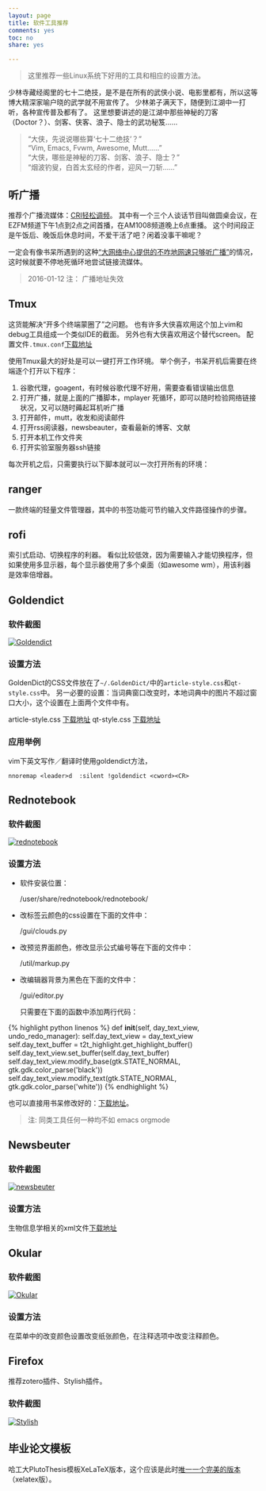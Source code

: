 ```yaml
---
layout: page 
title: 软件工具推荐
comments: yes
toc: no
share: yes

---
```


> 这里推荐一些Linux系统下好用的工具和相应的设置方法。

少林寺藏经阁里的七十二绝技，是不是在所有的武侠小说、电影里都有，所以这等博大精深家喻户晓的武学就不用宣传了。
少林弟子满天下，随便到江湖中一打听，各种宣传普及都有了。
这里想要讲述的是江湖中那些神秘的刀客（Doctor？）、剑客、侠客、浪子、隐士的武功秘笈……

> “大侠，先说说哪些算‘七十二绝技’？”  
> “Vim, Emacs, Fvwm, Awesome, Mutt……”  
> “大侠，哪些是神秘的刀客、剑客、浪子、隐士？”  
> “烟波钓叟，白首太玄经的作者，迎风一刀斩……”

## 听广播

推荐个广播流媒体：[CRI轻松调频](http://english.cri.cn/easyfm/index.htm)。
其中有一个三个人谈话节目叫做圆桌会议，在EZFM频道下午1点到2点之间首播，在AM1008频道晚上6点重播。
这个时间段正是午饭后、晚饭后休息时间，不爱干活了吧？闲着没事干嘛呢？

一定会有像书呆所遇到的这种[“大网络中心提供的不咋地网速只够听广播”](http://yanshuo.name/cn/2014/05/radio/)的情况，这时候就要不停地死循环地尝试链接流媒体。

<script src="https://gist.github.com/dustincys/7c9a20a8ac555b9d04f6.js"></script>

> 2016-01-12 注： 广播地址失效

## Tmux

这货能解决“开多个终端蒙圈了”之问题。
也有许多大侠喜欢用这个加上vim和debug工具组成一个类似IDE的截面。
另外也有大侠喜欢用这个替代screen。
配置文件`.tmux.conf`[下载地址](https://gist.github.com/dustincys/5593b68fed0cb23a9766)

使用Tmux最大的好处是可以一键打开工作环境。
举个例子，书呆开机后需要在终端逐个打开以下程序：

1. 谷歌代理，goagent，有时候谷歌代理不好用，需要查看错误输出信息
2. 打开广播，就是上面的广播脚本，mplayer 死循环，即可以随时检验网络链接状况，又可以随时薅起耳机听广播
3. 打开邮件，mutt，收发和阅读邮件
4. 打开rss阅读器，newsbeauter，查看最新的博客、文献
5. 打开本机工作文件夹
6. 打开实验室服务器ssh链接

每次开机之后，只需要执行以下脚本就可以一次打开所有的环境：

<script src="https://gist.github.com/dustincys/7f7769d7d585a31cff39.js"></script>

## ranger

一款终端的轻量文件管理器，其中的书签功能可节约输入文件路径操作的步骤。

## rofi

索引式启动、切换程序的利器。
看似比较低效，因为需要输入才能切换程序，但如果使用多显示器，每个显示器使用了多个桌面（如awesome wm），用该利器是效率倍增器。

## Goldendict

### 软件截图
<a class="fancybox" rel="gallery1" href="https://2s66lw.bl3301.livefilestore.com/y2pdz3zqVvX6skpgKScFHas7Pq2jkdA88uueX9-UR3mFNtv66I91pvSGgVbiIPKn4PpftPytaafPw7I7m0pxhsSktFePyD49mMZtgDXpVN7iGCNvzEOF-jzam_J_xZRZ5KIYdwJxM53zk_3IWl0Y57mA7xN4pJKvKQu96OwOO9ZRm0/goldendict.png" title="Goldendict"><img src="https://2s66lw.bl3301.livefilestore.com/y2pdz3zqVvX6skpgKScFHas7Pq2jkdA88uueX9-UR3mFNtv66I91pvSGgVbiIPKn4PpftPytaafPw7I7m0pxhsSktFePyD49mMZtgDXpVN7iGCNvzEOF-jzam_J_xZRZ5KIYdwJxM53zk_3IWl0Y57mA7xN4pJKvKQu96OwOO9ZRm0/goldendict.png" alt="Goldendict" /></a>

### 设置方法

GoldenDict的CSS文件放在了`~/.GoldenDict/`中的`article-style.css`和`qt-style.css`中。 另一必要的设置：当词典窗口改变时，本地词典中的图片不超过窗口大小，这个设置在上面两个文件中有。

article-style.css  [下载地址](https://gist.github.com/dustincys/8471489)
qt-style.css	[下载地址](https://gist.github.com/dustincys/9739972)  

### 应用举例

vim下英文写作／翻译时使用goldendict方法，

	nnoremap <leader>d  :silent !goldendict <cword><CR>

## Rednotebook

### 软件截图

<a class="fancybox" rel="gallery1" href="https://2s66lw.bl3301.livefilestore.com/y2pqsmYB8dWoASLLAdBHGhkj-6J7Or4gMSLNDh78eoK4VCqgkOAmJbzPWf8YQNUkq1jTZsVlnzZKE3eQQANNVcedeYl828f0L3WhWj5B0X0r0wqEf78wXwXfaa6iROYCAovXXNXjUN5StBemGsQWZwUZCNR1a-ktQKOL4AejUTdrEY/rednotebook.png" title="rednotebook"><img src="https://2s66lw.bl3301.livefilestore.com/y2pqsmYB8dWoASLLAdBHGhkj-6J7Or4gMSLNDh78eoK4VCqgkOAmJbzPWf8YQNUkq1jTZsVlnzZKE3eQQANNVcedeYl828f0L3WhWj5B0X0r0wqEf78wXwXfaa6iROYCAovXXNXjUN5StBemGsQWZwUZCNR1a-ktQKOL4AejUTdrEY/rednotebook.png" alt="rednotebook" /></a>

### 设置方法
- 软件安装位置：

	/user/share/rednotebook/rednotebook/

- 改标签云颜色的css设置在下面的文件中：

	/gui/clouds.py

<script src="https://gist.github.com/dustincys/6ea8484ed0394eb04db8.js"></script>

- 改预览界面颜色，修改显示公式编号等在下面的文件中：

	/util/markup.py

<script src="https://gist.github.com/dustincys/ad0c571edf3e630e08cc.js"></script>
- 改编辑器背景为黑色在下面的文件中：

	/gui/editor.py

	只需要在下面的函数中添加两行代码：

{% highlight python linenos %}
def __init__(self, day_text_view, undo_redo_manager):
	self.day_text_view = day_text_view self.day_text_buffer = t2t_highlight.get_highlight_buffer()
	self.day_text_view.set_buffer(self.day_text_buffer)
	self.day_text_view.modify_base(gtk.STATE_NORMAL, gtk.gdk.color_parse('black'))
	self.day_text_view.modify_text(gtk.STATE_NORMAL, gtk.gdk.color_parse('white'))
{% endhighlight %}

也可以直接用书呆修改好的：[下载地址](https://github.com/dustincys/rednotebook)。

> 注: 同类工具任何一种均不如 emacs orgmode

## Newsbeuter

### 软件截图
<a class="fancybox" rel="gallery1" href="https://2s66lw.bl3301.livefilestore.com/y2pPLGSxB1EwSVBe4Xc2mfCEJ8Ap9ue3HuSwgK7E543O_IQ3od7nouwNValZB8GWlfZpFbudr9coDPsUbrRphVgqOxWHlJiJjkdZcf_qwtcSkhaXq04H-89v0R_oEvxxXn0hYCWNA-EN_rYQuTOsV0-bA/newsbeuter.png" title="newsbeuter"><img src="https://2s66lw.bl3301.livefilestore.com/y2pPLGSxB1EwSVBe4Xc2mfCEJ8Ap9ue3HuSwgK7E543O_IQ3od7nouwNValZB8GWlfZpFbudr9coDPsUbrRphVgqOxWHlJiJjkdZcf_qwtcSkhaXq04H-89v0R_oEvxxXn0hYCWNA-EN_rYQuTOsV0-bA/newsbeuter.png" alt="newsbeuter" /></a>

### 设置方法
生物信息学相关的xml文件[下载地址](https://gist.github.com/dustincys/0eebb15c7891b4b50936)

## Okular

### 软件截图
<a class="fancybox" rel="gallery1" href="https://2s66lw.bl3301.livefilestore.com/y2pHJunrSvKSsym6f9i5xigmyBP0AUsf3P08ASBIe6-V5rIosqpqxPwCRnywWqWcRC6qS2GPYymcL_MPVyDHJgP6bwP_vwwrX0nWf2FO4BSkw-qcj761hKWVh3XUuYvuHTz3yULuaKgdkCRvEew5KSCrnWiHd1mQdbShS0Rg-dPdYo/okular.png" title="Okular"><img src="https://2s66lw.bl3301.livefilestore.com/y2pHJunrSvKSsym6f9i5xigmyBP0AUsf3P08ASBIe6-V5rIosqpqxPwCRnywWqWcRC6qS2GPYymcL_MPVyDHJgP6bwP_vwwrX0nWf2FO4BSkw-qcj761hKWVh3XUuYvuHTz3yULuaKgdkCRvEew5KSCrnWiHd1mQdbShS0Rg-dPdYo/okular.png" alt="Okular" /></a>

### 设置方法

在菜单中的改变颜色设置改变纸张颜色，在注释选项中改变注释颜色。

## Firefox 
推荐zotero插件、Stylish插件。
### 软件截图
<a class="fancybox" rel="gallery1" href="https://2s66lw.bl3301.livefilestore.com/y2pvy0Pae81GlyW08y5SbpiwWdE2zvuR8EkVPujLiZxBnWFb3hIWZiyhd3ng4mcdFYaw_TCo0myU48pgO5UtjtG7KV1KDaVWLvMpsaJ5KK9D3BBqCmBHTEK-FoVCWcnTuRZD9WXuS1ATxJ8t-NOFOYQiDoASsB-DrJgqEKkvLoTjrI/firefox.png" title="Stylish"><img src="https://2s66lw.bl3301.livefilestore.com/y2pvy0Pae81GlyW08y5SbpiwWdE2zvuR8EkVPujLiZxBnWFb3hIWZiyhd3ng4mcdFYaw_TCo0myU48pgO5UtjtG7KV1KDaVWLvMpsaJ5KK9D3BBqCmBHTEK-FoVCWcnTuRZD9WXuS1ATxJ8t-NOFOYQiDoASsB-DrJgqEKkvLoTjrI/firefox.png" alt="Stylish" /></a>

## 毕业论文模板 
哈工大PlutoThesis模板XeLaTeX版本，这个应该是此时[唯一一个完美的版本](http://yanshuo.name/PlutoThesis/)（xelatex版）。


